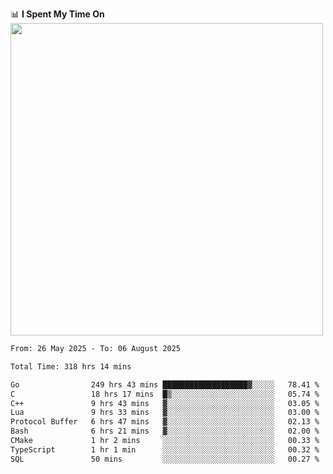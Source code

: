 <!--
<a href="https://git.io/typing-svg"><img src="https://readme-typing-svg.demolab.com?font=Fira+Code&weight=700&size=35&pause=2000&center=true&random=false&width=1000&height=250&lines=%F0%9D%98%9B%F0%9D%98%A9%F0%9D%98%A6+%F0%9D%98%AD%F0%9D%98%AA%F0%9D%98%A7%F0%9D%98%A6+%F0%9D%98%B0%F0%9D%98%A7+%F0%9D%98%B5%F0%9D%98%A9%F0%9D%98%AA%F0%9D%98%B4+%F0%9D%98%B8%F0%9D%98%B0%F0%9D%98%B3%F0%9D%98%AD%F0%9D%98%A5+%F0%9D%98%AA%F0%9D%98%B4+%F0%9D%98%B0%F0%9D%98%AF%F0%9D%98%AD%F0%9D%98%BA+%F0%9D%98%B5%F0%9D%98%A9%F0%9D%98%A6+%F0%9D%98%A6%F0%9D%98%AF%F0%9D%98%AB%F0%9D%98%B0%F0%9D%98%BA%F0%9D%98%AE%F0%9D%98%A6%F0%9D%98%AF%F0%9D%98%B5+%F0%9D%98%B0%F0%9D%98%A7+%F0%9D%98%A5%F0%9D%98%A6%F0%9D%98%A4%F0%9D%98%A6%F0%9D%98%B1%F0%9D%98%B5%F0%9D%98%AA%F0%9D%98%B0%F0%9D%98%AF" alt="Typing SVG" /></a> -->
📊 **I Spent My Time On** 
<img src="https://user-images.githubusercontent.com/74038190/216649426-0c2ee152-84d8-4707-85c4-27a378d2f78a.gif" width="500"/>
<!--START_SECTION:waka-->

```txt
From: 26 May 2025 - To: 06 August 2025

Total Time: 318 hrs 14 mins

Go                249 hrs 43 mins ███████████████████▓░░░░░   78.41 %
C                 18 hrs 17 mins  █▒░░░░░░░░░░░░░░░░░░░░░░░   05.74 %
C++               9 hrs 43 mins   ▓░░░░░░░░░░░░░░░░░░░░░░░░   03.05 %
Lua               9 hrs 33 mins   ▓░░░░░░░░░░░░░░░░░░░░░░░░   03.00 %
Protocol Buffer   6 hrs 47 mins   ▓░░░░░░░░░░░░░░░░░░░░░░░░   02.13 %
Bash              6 hrs 21 mins   ▓░░░░░░░░░░░░░░░░░░░░░░░░   02.00 %
CMake             1 hr 2 mins     ░░░░░░░░░░░░░░░░░░░░░░░░░   00.33 %
TypeScript        1 hr 1 min      ░░░░░░░░░░░░░░░░░░░░░░░░░   00.32 %
SQL               50 mins         ░░░░░░░░░░░░░░░░░░░░░░░░░   00.27 %
```

<!--END_SECTION:waka-->

